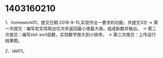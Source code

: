 # 1403160210

1、homework01。提交日期:2018-9-15,实现作业一要求的功能，共提交3次
→ 第一次提交：编写宏实现取出位次并返回最小值最大值，组成新数并输出。
→ 第二次提交：编写std::sort函数，实现数字按大到小排序。
→ 第三次提交：上传运行结果图。

2、lab01。



